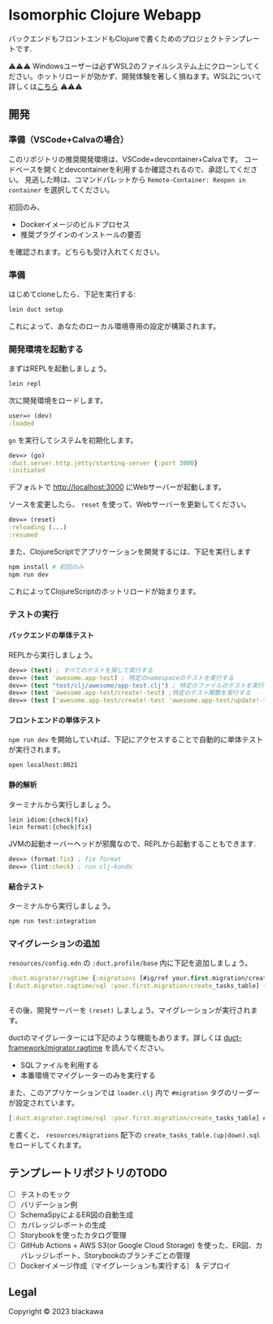 # Isomorphic Clojure Webapp

バックエンドもフロントエンドもClojureで書くためのプロジェクトテンプレートです.

:warning::warning::warning: Windowsユーザーは必ずWSL2のファイルシステム上にクローンしてください。ホットリロードが効かず、開発体験を著しく損ねます。WSL2について詳しくは[こちら](https://docs.microsoft.com/ja-jp/windows/wsl/setup/environment#file-storage) :warning::warning::warning:

## 開発

### 準備（VSCode+Calvaの場合）

このリポジトリの推奨開発環境は、VSCode+devcontainer+Calvaです。
コードベースを開くとdevcontainerを利用するか確認されるので、承認してください。
見逃した時は、コマンドパレットから `Remote-Container: Reopen in container` を選択してください。

初回のみ、

- Dockerイメージのビルドプロセス
- 推奨プラグインのインストールの要否

を確認されます。どちらも受け入れてください。

### 準備

はじめてcloneしたら、下記を実行する:

```sh
lein duct setup
```

これによって、あなたのローカル環境専用の設定が構築されます。

### 開発環境を起動する

まずはREPLを起動しましょう。

```sh
lein repl
```

次に開発環境をロードします。

```clojure
user=> (dev)
:loaded
```

`go` を実行してシステムを初期化します。

```clojure
dev=> (go)
:duct.server.http.jetty/starting-server {:port 3000}
:initiated
```

デフォルトで <http://localhost:3000> にWebサーバーが起動します。

ソースを変更したら、 `reset` を使って、Webサーバーを更新してください。

```clojure
dev=> (reset)
:reloading (...)
:resumed
```

また、ClojureScriptでアプリケーションを開発するには、下記を実行します

```sh
npm install # 初回のみ
npm run dev
```

これによってClojureScriptのホットリロードが始まります。

### テストの実行

#### バックエンドの単体テスト

REPLから実行しましょう。

```clojure
dev=> (test) ; すべてのテストを探して実行する
dev=> (test 'awesome.app-test) ; 特定のnamespaceのテストを実行する
dev=> (test "test/clj/awesome/app-test.clj") ; 特定のファイルのテストを実行する
dev=> (test 'awesome.app-test/create!-test) ;特定のテスト関数を実行する
dev=> (test ['awesome.app-test/create!-test 'awesome.app-test/update!-test]) ; 複数のテストを実行することもできる
```

#### フロントエンドの単体テスト

`npm run dev` を開始していれば、下記にアクセスすることで自動的に単体テストが実行されます。

```sh
open localhost:8021
```

#### 静的解析

ターミナルから実行しましょう。

```sh
lein idiom:{check|fix}
lein format:{check|fix}
```

JVMの起動オーバーヘッドが邪魔なので、REPLから起動することもできます.

```clojure
dev=> (format:fix) ; fix format
dev=> (lint:check) ; run clj-kondo
```

#### 結合テスト

ターミナルから実行しましょう。

```sh
npm run test:integration
```

### マイグレーションの追加

`resources/config.edn` の `:duct.profile/base` 内に下記を追加しましょう。

```clj
:duct.migrator/ragtime {:migrations [#ig/ref your.first.migration/create_tasks_table]}
[:duct.migrator.ragtime/sql :your.first.migration/create_tasks_table] {:up ["create table tasks (id serial primary key, label varcahr(128) not null);"]
                                                                       :down ["drop table tasks;"]}
```

その後、開発サーバーを `(reset)` しましょう。マイグレーションが実行されます。

ductのマイグレーターには下記のような機能もあります。詳しくは [duct-framework/migrator.ragtime](https://github.com/duct-framework/migrator.ragtime) を読んでください。

- SQLファイルを利用する
- 本番環境でマイグレーターのみを実行する

また、このアプリケーションでは `loader.clj` 内で `#migration` タグのリーダーが設定されています。

```clj
[:duct.migrator.ragtime/sql :your.first.migration/create_tasks_table] #migration "create_tasks_table"
```

と書くと、 `resources/migrations` 配下の `create_tasks_table.(up|down).sql` をロードしてくれます。

## テンプレートリポジトリのTODO

- [ ] テストのモック
- [ ] バリデーション例
- [ ] SchemaSpyによるER図の自動生成
- [ ] カバレッジレポートの生成
- [ ] Storybookを使ったカタログ管理
- [ ] GitHub Actions + AWS S3(or Google Cloud Storage) を使った、ER図、カバレッジレポート、Storybookのブランチごとの管理
- [ ] Dockerイメージ作成（マイグレーションも実行する） & デプロイ

## Legal

Copyright © 2023 blackawa
